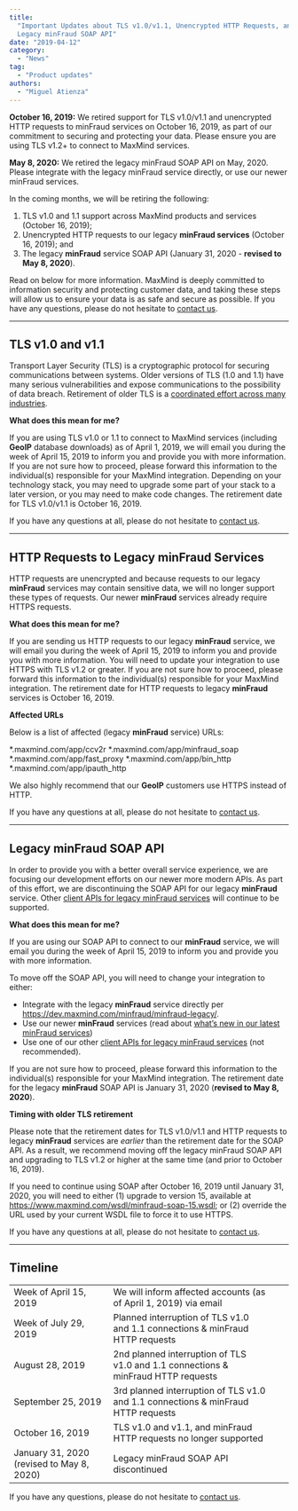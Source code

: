 ```yaml
---
title:
  "Important Updates about TLS v1.0/v1.1, Unencrypted HTTP Requests, and the
  Legacy minFraud SOAP API"
date: "2019-04-12"
category:
  - "News"
tag:
  - "Product updates"
authors:
  - "Miguel Atienza"
---
```


**October 16, 2019:** We retired support for TLS v1.0/v1.1 and unencrypted HTTP
requests to minFraud services on October 16, 2019, as part of our commitment to
securing and protecting your data. Please ensure you are using TLS v1.2+ to
connect to MaxMind services.

**May 8, 2020:** We retired the legacy minFraud SOAP API on May, 2020. Please
integrate with the legacy minFraud service directly, or use our newer minFraud
services.

In the coming months, we will be retiring the following:

<!--lint disable ordered-list-marker-value-->

1. TLS v1.0 and 1.1 support across MaxMind products and services (October 16,
   2019\);
1. Unencrypted HTTP requests to our legacy **minFraud services** (October 16,
   2019\); and
1. The legacy **minFraud** service SOAP API (January 31, 2020 - **revised to May
   8, 2020**).

Read on below for more information. MaxMind is deeply committed to information
security and protecting customer data, and taking these steps will allow us to
ensure your data is as safe and secure as possible. If you have any questions,
please do not hesitate to
[contact us](https://support.maxmind.com/hc/en-us/requests/new/).

---

## TLS v1.0 and v1.1

Transport Layer Security (TLS) is a cryptographic protocol for securing
communications between systems. Older versions of TLS (1.0 and 1.1) have many
serious vulnerabilities and expose communications to the possibility of data
breach. Retirement of older TLS is a
[coordinated effort across many industries](https://blog.pcisecuritystandards.org/are-you-ready-for-30-june-2018-sayin-goodbye-to-ssl-early-tls).

<!--lint disable no-emphasis-as-heading-->

**What does this mean for me?**

If you are using TLS v1.0 or 1.1 to connect to MaxMind services (including
**GeoIP** database downloads) as of April 1, 2019, we will email you during the
week of April 15, 2019 to inform you and provide you with more information. If
you are not sure how to proceed, please forward this information to the
individual(s) responsible for your MaxMind integration. Depending on your
technology stack, you may need to upgrade some part of your stack to a later
version, or you may need to make code changes. The retirement date for TLS
v1.0/v1.1 is October 16, 2019.

If you have any questions at all, please do not hesitate to
[contact us](https://support.maxmind.com/hc/en-us/requests/new/).

---

## HTTP Requests to Legacy minFraud Services

HTTP requests are unencrypted and because requests to our legacy **minFraud**
services may contain sensitive data, we will no longer support these types of
requests. Our newer **minFraud** services already require HTTPS requests.

**What does this mean for me?**

If you are sending us HTTP requests to our legacy **minFraud** service, we will
email you during the week of April 15, 2019 to inform you and provide you with
more information. You will need to update your integration to use HTTPS with TLS
v1.2 or greater. If you are not sure how to proceed, please forward this
information to the individual(s) responsible for your MaxMind integration. The
retirement date for HTTP requests to legacy **minFraud** services is October
16, 2019.

**Affected URLs**

Below is a list of affected (legacy **minFraud** service) URLs:

\*.maxmind.com/app/ccv2r \*.maxmind.com/app/minfraud_soap
\*.maxmind.com/app/fast_proxy \*.maxmind.com/app/bin_http
\*.maxmind.com/app/ipauth_http

We also highly recommend that our **GeoIP** customers use HTTPS instead of HTTP.

If you have any questions at all, please do not hesitate to
[contact us](https://support.maxmind.com/hc/en-us/requests/new/).

---

## Legacy minFraud SOAP API

In order to provide you with a better overall service experience, we are
focusing our development efforts on our newer more modern APIs. As part of this
effort, we are discontinuing the SOAP API for our legacy **minFraud** service.
Other
[client APIs for legacy minFraud services](https://dev.maxmind.com/minfraud/minfraud-legacy/)
will continue to be supported.

**What does this mean for me?**

If you are using our SOAP API to connect to our **minFraud** service, we will
email you during the week of April 15, 2019 to inform you and provide you with
more information.

To move off the SOAP API, you will need to change your integration to either:

- Integrate with the legacy **minFraud** service directly per
  <https://dev.maxmind.com/minfraud/minfraud-legacy/>.
- Use our newer **minFraud** services (read about
  [what’s new in our latest minFraud services](https://dev.maxmind.com/minfraud/whats-new-in-minfraud-score-and-minfraud-insights/))
- Use one of our other
  [client APIs for legacy minFraud services](https://dev.maxmind.com/minfraud/minfraud-legacy/)
  (not recommended).

If you are not sure how to proceed, please forward this information to the
individual(s) responsible for your MaxMind integration. The retirement date for
the legacy **minFraud** SOAP API is January 31, 2020 (**revised to May 8,
2020**).

**Timing with older TLS retirement**

Please note that the retirement dates for TLS v1.0/v1.1 and HTTP requests to
legacy **minFraud** services are _earlier_ than the retirement date for the SOAP
API. As a result, we recommend moving off the legacy minFraud SOAP API and
upgrading to TLS v1.2 or higher at the same time (and prior to October 16,
2019\).

If you need to continue using SOAP after October 16, 2019 until January 31,
2020, you will need to either (1) upgrade to version 15, available at
<https://www.maxmind.com/wsdl/minfraud-soap-15.wsdl>; or (2) override the URL
used by your current WSDL file to force it to use HTTPS.

If you have any questions at all, please do not hesitate to
[contact us](https://support.maxmind.com/hc/en-us/requests/new/).

---

## Timeline

|                                           |                                                                                   |     |     |
| ----------------------------------------- | --------------------------------------------------------------------------------- | --- | --- |
| Week of April 15, 2019                    | We will inform affected accounts (as of April 1, 2019) via email                  |     |     |
| Week of July 29, 2019                     | Planned interruption of TLS v1.0 and 1.1 connections & minFraud HTTP requests     |     |     |
| August 28, 2019                           | 2nd planned interruption of TLS v1.0 and 1.1 connections & minFraud HTTP requests |     |     |
| September 25, 2019                        | 3rd planned interruption of TLS v1.0 and 1.1 connections & minFraud HTTP requests |     |     |
| October 16, 2019                          | TLS v1.0 and v1.1, and minFraud HTTP requests no longer supported                 |     |     |
| January 31, 2020 (revised to May 8, 2020) | Legacy minFraud SOAP API discontinued                                             |     |     |

If you have any questions, please do not hesitate to
[contact us](https://support.maxmind.com/hc/en-us/requests/new/).
